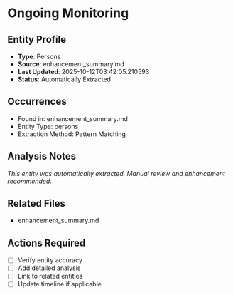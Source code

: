 # Ongoing Monitoring

## Entity Profile
- **Type**: Persons
- **Source**: enhancement_summary.md
- **Last Updated**: 2025-10-12T03:42:05.210593
- **Status**: Automatically Extracted

## Occurrences
- Found in: enhancement_summary.md
- Entity Type: persons
- Extraction Method: Pattern Matching

## Analysis Notes
*This entity was automatically extracted. Manual review and enhancement recommended.*

## Related Files
- enhancement_summary.md

## Actions Required
- [ ] Verify entity accuracy
- [ ] Add detailed analysis
- [ ] Link to related entities
- [ ] Update timeline if applicable
